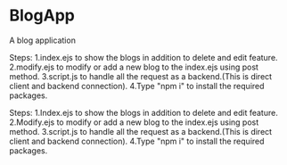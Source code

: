 # BlogApp
 A blog application

Steps:
1.index.ejs to show the blogs in addition to delete and edit feature.
2.modify.ejs to modify or add a new blog to the index.ejs using post method.
3.script.js to handle all the request as a backend.(This is direct client and backend connection).
4.Type "npm i" to install the required packages.

Steps:
1.Index.ejs to show the blogs in addition to delete and edit feature.
2.Modify.ejs to modify or add a new blog to the index.ejs using post method.
3.script.js to handle all the request as a backend.(This is direct client and backend connection).
4.Type "npm i" to install the required packages.